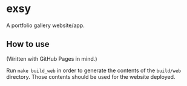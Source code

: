 # exsy

A portfolio gallery website/app.

## How to use

(Written with GitHub Pages in mind.)

Run ```make build_web``` in order to generate the contents of the ```build/web``` directory. Those contents should be used for the website deployed.